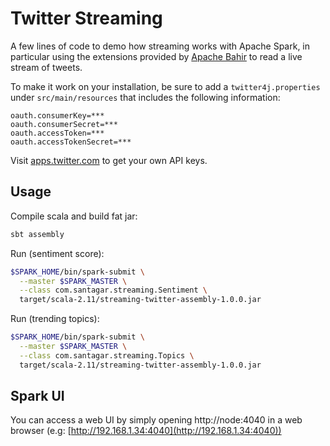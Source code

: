 Twitter Streaming
=================

A few lines of code to demo how streaming works with Apache Spark, in particular using the extensions provided by [Apache Bahir](https://bahir.apache.org/) to read a live stream of tweets.

To make it work on your installation, be sure to add a `twitter4j.properties` under `src/main/resources` that includes the following information:

    oauth.consumerKey=***
    oauth.consumerSecret=***
    oauth.accessToken=***
    oauth.accessTokenSecret=***

Visit [apps.twitter.com](https://apps.twitter.com) to get your own API keys.

## Usage ##

Compile scala and build fat jar:

```sh
sbt assembly
```

Run (sentiment score):

```sh
$SPARK_HOME/bin/spark-submit \
  --master $SPARK_MASTER \
  --class com.santagar.streaming.Sentiment \
  target/scala-2.11/streaming-twitter-assembly-1.0.0.jar
```
Run (trending topics):

```sh
$SPARK_HOME/bin/spark-submit \
  --master $SPARK_MASTER \
  --class com.santagar.streaming.Topics \
  target/scala-2.11/streaming-twitter-assembly-1.0.0.jar
```

## Spark UI ##

You can access a web UI by simply opening http://node:4040 in a web browser (e.g: [http://192.168.1.34:4040](http://192.168.1.34:4040))

